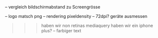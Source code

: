 – vergleich bildschirmabstand zu Screengrösse
  
– logo matsch png
– rendering pixeldensity
– 72dpi? geräte ausmessen
  >>> haben wir non retinas
  >>> mediaquery
  >>> haben wir ein iphone plus?
– farbiger text
